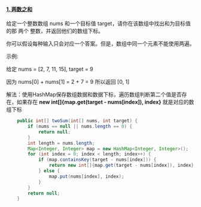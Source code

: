 #### [1. 两数之和](https://leetcode-cn.com/problems/two-sum/)

给定一个整数数组 nums 和一个目标值 target，请你在该数组中找出和为目标值的那 两个 整数，并返回他们的数组下标。

你可以假设每种输入只会对应一个答案。但是，数组中同一个元素不能使用两遍。



示例:

给定 nums = [2, 7, 11, 15], target = 9

因为 nums[0] + nums[1] = 2 + 7 = 9
所以返回 [0, 1]

解法：使用HashMap保存数组数据和数据下标，遍历数组判断第二个值是否存在，如果存在 **new int[]{map.get(target - nums[index]), index}** 就是对应的数组下标

```java
    public int[] twoSum(int[] nums, int target) {
        if (nums == null || nums.length == 0) {
            return null;
        }
        int length = nums.length;
        Map<Integer, Integer> map = new HashMap<Integer, Integer>();
        for (int index = 0; index < length; index++) {
            if (map.containsKey(target - nums[index])) {
                return new int[]{map.get(target - nums[index]), index};
            } else {
                map.put(nums[index], index);
            }
        }
        return null;
    }
```

